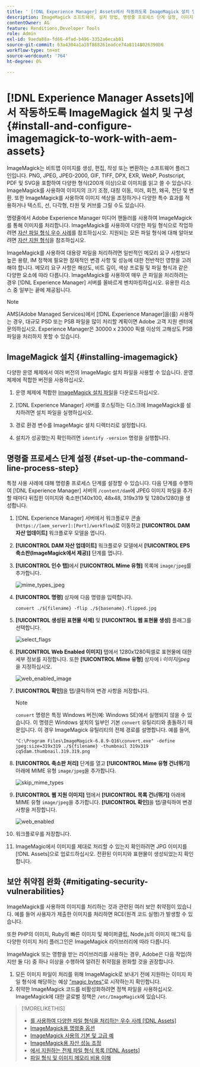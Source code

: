 ```yaml
---
title: ' [!DNL Experience Manager] Assets에서 작동하도록 ImageMagick 설치 및 구성'
description: ImageMagick 소프트웨어, 설치 방법, 명령줄 프로세스 단계 설정, 이미지 축소판 편집, 작성 및 생성 등에 사용
contentOwner: AG
feature: Renditions,Developer Tools
role: Admin
exl-id: 9aeda88a-fd66-4fad-b496-3352a6ecab81
source-git-commit: 63a4304a1a10f868261eadce74a81148026390b6
workflow-type: tm+mt
source-wordcount: '764'
ht-degree: 0%

---
```


# [!DNL Experience Manager Assets]에서 작동하도록 ImageMagick 설치 및 구성 {#install-and-configure-imagemagick-to-work-with-aem-assets}

ImageMagick는 비트맵 이미지를 생성, 편집, 작성 또는 변환하는 소프트웨어 플러그인입니다. PNG, JPEG, JPEG-2000, GIF, TIFF, DPX, EXR, WebP, Postscript, PDF 및 SVG을 포함하여 다양한 형식(200개 이상)으로 이미지를 읽고 쓸 수 있습니다. ImageMagick를 사용하여 이미지의 크기 조정, 대칭 이동, 미러, 회전, 왜곡, 전단 및 변환. 또한 ImageMagick를 사용하여 이미지 색상을 조정하거나 다양한 특수 효과를 적용하거나 텍스트, 선, 다각형, 타원 및 커브를 그릴 수도 있습니다.

명령줄에서 Adobe Experience Manager 미디어 핸들러를 사용하여 ImageMagick를 통해 이미지를 처리합니다. ImageMagick를 사용하여 다양한 파일 형식으로 작업하려면 [자산 파일 형식 우수 사례](assets-file-format-best-practices.md)를 참조하십시오. 지원되는 모든 파일 형식에 대해 알아보려면 [자산 지원 형식](assets-formats.md)을 참조하십시오.

ImageMagick를 사용하여 대용량 파일을 처리하려면 일반적인 메모리 요구 사항보다 높은 용량, IM 정책에 필요한 잠재적인 변경 사항 및 성능에 대한 전반적인 영향을 고려해야 합니다. 메모리 요구 사항은 해상도, 비트 깊이, 색상 프로필 및 파일 형식과 같은 다양한 요소에 따라 다릅니다. ImageMagick를 사용하여 매우 큰 파일을 처리하려는 경우 [!DNL Experience Manager] 서버를 올바르게 벤치마킹하십시오. 유용한 리소스 중 일부는 끝에 제공됩니다.

>[!NOTE]
>
>AMS(Adobe Managed Services)에서 [!DNL Experience Manager]을(를) 사용하는 경우, 대규모 PSD 또는 PSB 파일을 많이 처리할 계획이면 Adobe 고객 지원 센터에 문의하십시오. Experience Manager은 30000 x 23000 픽셀 이상의 고해상도 PSB 파일을 처리하지 못할 수 있습니다.

## ImageMagick 설치 {#installing-imagemagick}

다양한 운영 체제에서 여러 버전의 ImageMagic 설치 파일을 사용할 수 있습니다. 운영 체제에 적합한 버전을 사용하십시오.

1. 운영 체제에 적합한 [ImageMagick 설치 파일](https://www.imagemagick.org/script/download.php)을 다운로드하십시오.
1. [!DNL Experience Manager] 서버를 호스팅하는 디스크에 ImageMagick를 설치하려면 설치 파일을 실행하십시오.

1. 경로 환경 변수를 ImageMagic 설치 디렉터리로 설정합니다.
1. 설치가 성공했는지 확인하려면 `identify -version` 명령을 실행합니다.

## 명령줄 프로세스 단계 설정 {#set-up-the-command-line-process-step}

특정 사용 사례에 대해 명령줄 프로세스 단계를 설정할 수 있습니다. 다음 단계를 수행하여 [!DNL Experience Manager] 서버의 `/content/dam`에 JPEG 이미지 파일을 추가할 때마다 뒤집힌 이미지와 축소판(140x100, 48x48, 319x319 및 1280x1280)을 생성합니다.

1. [!DNL Experience Manager] 서버에서 워크플로우 콘솔(`https://[aem_server]:[Port]/workflow`)로 이동하고 **[!UICONTROL DAM 자산 업데이트]** 워크플로우 모델을 엽니다.
1. **[!UICONTROL DAM 자산 업데이트]** 워크플로우 모델에서 **[!UICONTROL EPS 축소판(ImageMagick에서 제공)]** 단계를 엽니다.
1. **[!UICONTROL 인수 탭]**&#x200B;에서 **[!UICONTROL Mime 유형]** 목록에 `image/jpeg`를 추가합니다.

   ![mime_types_jpeg](assets/mime_types_jpeg.png)

1. **[!UICONTROL 명령]** 상자에 다음 명령을 입력합니다.

   `convert ./${filename} -flip ./${basename}.flipped.jpg`

1. **[!UICONTROL 생성된 표현물 삭제]** 및 **[!UICONTROL 웹 표현물 생성]** 플래그를 선택합니다.

   ![select_flags](assets/select_flags.png)

1. **[!UICONTROL Web Enabled 이미지]** 탭에서 1280x1280픽셀로 표현물에 대한 세부 정보를 지정합니다. 또한 **[!UICONTROL Mime 유형]** 상자에 i *이미지/jpeg*&#x200B;을 지정하십시오.

   ![web_enabled_image](assets/web_enabled_image.png)

1. **[!UICONTROL 확인]**&#x200B;을 탭/클릭하여 변경 사항을 저장합니다.

   >[!NOTE]
   >
   >`convert` 명령은 특정 Windows 버전(예: Windows SE)에서 실행되지 않을 수 있습니다. 이 명령은 Windows 설치의 일부인 기본 `convert` 유틸리티와 충돌하기 때문입니다. 이 경우 ImageMagick 유틸리티의 전체 경로를 설명합니다. 예를 들어,
   >
   >`"C:\Program Files\ImageMagick-6.8.9-Q16\convert.exe" -define jpeg:size=319x319 ./${filename} -thumbnail 319x319 cq5dam.thumbnail.319.319.png`

1. **[!UICONTROL 축소판 처리]** 단계를 열고 **[!UICONTROL Mime 유형 건너뛰기]** 아래에 MIME 유형 `image/jpeg`을 추가합니다.

   ![skip_mime_types](assets/skip_mime_types.png)

1. **[!UICONTROL 웹 지원 이미지]** 탭에서 **[!UICONTROL 목록 건너뛰기]** 아래에 MIME 유형 `image/jpeg`을 추가합니다. **[!UICONTROL 확인]**&#x200B;을 탭/클릭하여 변경 사항을 저장합니다.

   ![web_enabled](assets/web_enabled.png)

1. 워크플로우를 저장합니다.
1. ImageMagic에서 이미지를 제대로 처리할 수 있는지 확인하려면 JPG 이미지를 [!DNL Assets]으로 업로드하십시오. 전환된 이미지와 표현물이 생성되었는지 확인합니다.

## 보안 취약점 완화 {#mitigating-security-vulnerabilities}

ImageMagick를 사용하여 이미지를 처리하는 것과 관련된 여러 보안 취약점이 있습니다. 예를 들어 사용자가 제출한 이미지를 처리하면 RCE(원격 코드 실행)가 발생할 수 있습니다.

또한 PHP의 이미지, Ruby의 빠른 이미지 및 페이퍼클립, Node.js의 이미지 매그릭 등 다양한 이미지 처리 플러그인은 ImageMagick 라이브러리에 따라 다릅니다.

ImageMagick 또는 영향을 받는 라이브러리를 사용하는 경우, Adobe은 다음 작업(하지만 둘 다) 중 하나 이상을 수행하여 알려진 취약점을 완화할 것을 권장합니다.

1. 모든 이미지 파일이 처리를 위해 ImageMagick로 보내기 전에 지원하는 이미지 파일 형식에 해당하는 예상 [&quot;magic bytes&quot;](https://en.wikipedia.org/wiki/List_of_file_signatures)로 시작하는지 확인합니다.
1. 취약한 ImageMagick 코드를 비활성화하려면 정책 파일을 사용하십시오. ImageMagick에 대한 글로벌 정책은 `/etc/ImageMagick`에 있습니다.

>[!MORELIKETHIS]
>
>* [를 사용하여 다양한 파일 형식을 처리하는 우수 사례 [!DNL Assets]](assets-file-format-best-practices.md)
>* [ImageMagick용 명령줄 옵션](https://www.imagemagick.org/script/command-line-options.php)
>* [ImageMagick 사용의 기본 및 고급 예](https://www.imagemagick.org/Usage/)
>* [ImageMagick용 자산 성능 조정](performance-tuning-guidelines.md)
>* [에서 지원하는 전체 파일 형식 목록 [!DNL Assets]](assets-formats.md)
>* [파일 형식 및 이미지 메모리 비용 이해](https://www.scantips.com/basics1d.html)

